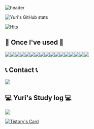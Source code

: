 ![header](https://capsule-render.vercel.app/api?type=waving&color=gradient&text=Welcome%20to%20Yuri's%20GitHub%20👋&animation=twinkling&fontSize=35&fontAlignY=40&fontAlign=70&height=250)

![Yuri's GitHub stats](https://github-readme-stats.vercel.app/api?username=yurrrrri&show_icons=true&theme=omni)

[![Hits](https://hits.seeyoufarm.com/api/count/incr/badge.svg?url=https%3A%2F%2Fgithub.com%2Fyurrrrri&count_bg=%23F859C0&title_bg=%2350003E&icon=&icon_color=%23E7E7E7&title=hits&edge_flat=true)](https://hits.seeyoufarm.com)

## 🔨 Once I've used 🔨
<div style="display:flex; flex-direction:row;">
  <img src="https://img.shields.io/badge/Java-007396?style=for-the-badge&logo=Java&logoColor=white"> 
  <img src="https://img.shields.io/badge/Spring-6DB33F?style=for-the-badge&logo=spring&logoColor=white">
  <img src="https://img.shields.io/badge/mariadb-003545?style=for-the-badge&logo=mariadb&logoColor=white">
  <img src="https://img.shields.io/badge/mongoDb-47A248?style=for-the-badge&logo=mongodb&logoColor=white">
  <br>
  <img src="https://img.shields.io/badge/docker-2496ED?style=for-the-badge&logo=docker&logoColor=white">
  <img src="https://img.shields.io/badge/nginx-009639?style=for-the-badge&logo=nginx&logoColor=white">
  <img src="https://img.shields.io/badge/jenkins-D24939?style=for-the-badge&logo=jenkins&logoColor=white">
  <br>
  <img src="https://img.shields.io/badge/HTML-E34F26?style=flat-square&logo=html5&logoColor=white"> 
  <img src="https://img.shields.io/badge/CSS-1572B6?style=flat-square&logo=css3&logoColor=white"> 
  <img src="https://img.shields.io/badge/JavaScript-F7DF1E?style=flat-square&logo=javascript&logoColor=black"> 
  <img src="https://img.shields.io/badge/DaisyUI-5A0EF8?style=flat-square&logo=daisyui&logoColor=black">
  <img src="https://img.shields.io/badge/tailwind-06B6D4?style=flat-square&logo=tailwindcss&logoColor=white">
  <img src="https://img.shields.io/badge/Bootstrap-7952B3?style=flat-square&logo=bootstrap&logoColor=white">
  <img src="https://img.shields.io/badge/Thymeleaf-005F0F?style=flat-square&logo=thymeleaf&logoColor=white">
  <br>
  <img src="https://img.shields.io/badge/linux-FCC624?style=for-the-badge&logo=linux&logoColor=black">
  <img src="https://img.shields.io/badge/oracle-F80000?style=for-the-badge&logo=oracle&logoColor=white">
  <img src="https://img.shields.io/badge/python-3776AB?style=for-the-badge&logo=python&logoColor=white">
</div>

## 📞 Contact 📞
<a href="mailto:yu_ri_son@naver.com"><img src="https://img.shields.io/badge/yurison-ffffff?style=for-the-badge&logo=Naver&logoColor=03C75A"></a>

## 💻 Yuri's Study log 💻
<a href="https://yurison.tistory.com/"><img src="https://img.shields.io/badge/Tistory-ffffff?style=for-the-badge&logo=Tistory&logoColor=000000"></a>

[![Tistory's Card](https://github-readme-tistory-card.vercel.app/api?name=yurison&theme=default)](https://yurison.tistory.com)
